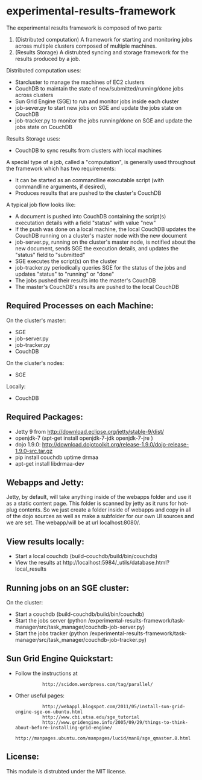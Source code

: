 experimental-results-framework
==============================

The experimental results framework is composed of two parts:

1.  (Distributed computation) A framework for starting and monitoring jobs across multiple clusters composed of multiple machines.
2.  (Results Storage) A distrubted syncing and storage framework for the results produced by a job.

Distributed computation uses:
* Starcluster to manage the machines of EC2 clusters
* CouchDB to maintain the state of new/submitted/running/done jobs across clusters
* Sun Grid Engine (SGE) to run and monitor jobs inside each cluster
* job-sever.py to start new jobs on SGE and update the jobs state on CouchDB
* job-tracker.py to monitor the jobs running/done on SGE and update the jobs state on CouchDB

Results Storage uses:
* CouchDB to sync results from clusters with local machines

A special type of a job, called a "computation", is generally used throughout the framework which has two requirements:
* It can be started as an commandline executable script (with commandline arguments, if desired),
* Produces results that are pushed to the cluster's CouchDB

A typical job flow looks like:
* A document is pushed into CouchDB containing the script(s) executation details with a field "status" with value "new"
* If the push was done on a local machine, the local CouchDB updates the CouchDB running on a cluster's master node with the new document
* job-server.py, running on the cluster's master node, is notified about the new document, sends SGE the execution details, and updates the "status" field to "submitted"
* SGE executes the script(s) on the cluster
* job-tracker.py periodically queries SGE for the status of the jobs and updates "status" to "running" or "done"
* The jobs pushed their results into the master's CouchDB 
* The master's CouchDB's results are pushed to the local CouchDB

Required Processes on each Machine:
-----------------------------------

On the cluster's master:
* SGE
* job-server.py
* job-tracker.py
* CouchDB

On the cluster's nodes:
* SGE

Locally:
* CouchDB


Required Packages:
-----------------

* Jetty 9 from http://download.eclipse.org/jetty/stable-9/dist/
* openjdk-7 (apt-get install openjdk-7-jdk openjdk-7-jre )
* dojo 1.9.0:  http://download.dojotoolkit.org/release-1.9.0/dojo-release-1.9.0-src.tar.gz
* pip install couchdb uptime drmaa
* apt-get install libdrmaa-dev

Webapps and Jetty:
-----------------

Jetty, by default, will take anything inside of the webapps folder and use it as a static content page.
This folder is scanned by jetty as it runs for hot-plug contents.
So we just create a folder inside of webapps and copy in all of the dojo sources as well as make a subfolder for our own UI sources and we are set.
The webapp/<folder>will be at url localhost:8080/<folder>.

View results locally:
--------------------

* Start a local couchdb (build-couchdb/build/bin/couchdb)
* View the results at http://localhost:5984/_utils/database.html?local_results

Running jobs on an SGE cluster:
----------------------

On the cluster:
* Start a couchdb (build-couchdb/build/bin/couchdb)
* Start the jobs server (python /experimental-results-framework/task-manager/src/task_manager/couchdb-job-server.py)
* Start the jobs tracker (python /experimental-results-framework/task-manager/src/task_manager/couchdb-job-tracker.py)

Sun Grid Engine Quickstart:
--------------------------

* Follow the instructions at

                http://scidom.wordpress.com/tag/parallel/
                
* Other useful pages:

                http://webappl.blogspot.com/2011/05/install-sun-grid-engine-sge-on-ubuntu.html
                http://www.cbi.utsa.edu/sge_tutorial
                http://www.gridengine.info/2005/09/29/things-to-think-about-before-installing-grid-engine/
                http://manpages.ubuntu.com/manpages/lucid/man8/sge_qmaster.8.html

License:
-------
This module is distrubted under the MIT license.
